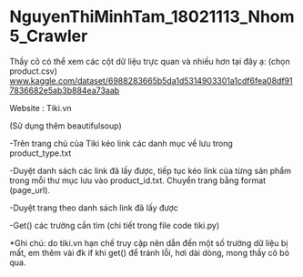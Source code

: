 # NguyenThiMinhTam_18021113_Nhom5_Crawler
Thầy cô có thể xem các cột dữ liệu trực quan và nhiều hơn tại đây ạ: (chọn product.csv)
www.kaggle.com/dataset/6988283665b5da1d5314903301a1cdf6fea08df917836682e5ab3b884ea73aab

Website : Tiki.vn

(Sử dụng thêm beautifulsoup)

-Trên trang chủ của Tiki kéo link các danh mục về lưu trong product_type.txt

-Duyệt danh sách các link đã lấy được, tiếp tục kéo link của từng sản phẩm trong mỗi thư mục lưu vào product_id.txt. Chuyển trang bằng format (page_url).

-Duyệt trang theo danh sách link đã lấy được

-Get() các trường cần tìm (chi tiết trong file code tiki.py)

*Ghi chú: do tiki.vn hạn chế truy cập nên dẫn đến một số trường dữ liệu bị mất, em thêm vài đk if khi get() để tránh lỗi, hơi dài dòng, mong thầy cô bỏ qua.
